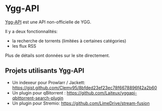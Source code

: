 # Ygg-API

[Ygg-API](https://yggapi.eu) est une API non-officielle de YGG.

Il y a deux fonctionnalités:
- la recherche de torrents (limitées à certaines catégories)
- les flux RSS

Plus de détails sont données sur le site directement.

## Projets utilisants Ygg-API

* Un indexeur pour Prowlarr / Jackett: https://gist.github.com/Clemv95/8bfded23ef23ec78f6678896f42a2b60
* Un plugin pour qBitorrent : https://github.com/Laiteux/yggapi-qbittorrent-search-plugin
* Un plugin pour Stremio: https://github.com/LimeDrive/stream-fusion
